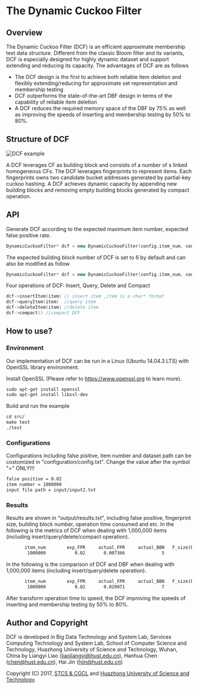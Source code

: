 # The Dynamic Cuckoo Filter

## Overview
The Dynamic Cuckoo Filter (DCF) is an efficient approximate membership test data structure. Different from the classic Bloom filter and its variants, DCF is especially designed for highly dynamic dataset and support extending and reducing its capacity. The advantages of DCF are as follows

* The DCF design is the first to achieve both reliable item deletion and flexibly extending/reducing for approximate set representation and membership testing
* DCF outperforms the state-of-the-art DBF design in terms of the capability of reliable item deletion
* A DCF reduces the required memory space of the DBF by 75% as well as improving the speeds of inserting and membership testing by 50% to 80%.

## Structure of DCF

![DCF example](https://github.com/LiangyiLiao/TheDynamicCuckooFilter/blob/master/figure/DCFexample.png)

A DCF leverages CF as building block and consists of a number of s linked homogeneous CFs. The DCF leverages fingerprints
to represent items. Each fingerprints owns two candidate bucket addresses generated by partial-key cuckoo hashing. A DCF achieves dynamic capacity by appending new building blocks and removing empty building blocks generated by compact operation. 

## API
Generate DCF according to the expected maximum item number, expected false positive rate.

```c++
DynamicCuckooFilter* dcf = new DynamicCuckooFilter(config.item_num, config.exp_FPR);
```

The expected building block number of DCF is set to 6 by default and can also be modified as follow

```c++
DynamicCuckooFilter* dcf = new DynamicCuckooFilter(config.item_num, config.exp_FPR, config.exp_BBN);
```


Four operations of DCF: Insert, Query, Delete and Compact

```c++
dcf->insertItem(item) // insert item ,item is a char* format
dcf->queryItem(item)  //query item
dcf->deleteItem(item) //delete item
dcf->compact() //compact DCF
```

## How to use?
### Environment
Our implementation of DCF can be run in a Linux (Ubuntu 14.04.3 LTS) with OpenSSL library environment. 

Install OpenSSL (Please refer to https://www.openssl.org to learn more).

```txt
sudo apt-get install openssl
sudo apt-get install libssl-dev
```
Build and run the example

```txt
cd src/
make test
./test
```


### Configurations
Configurations including false pisitive, item number and dataset path can be costomized in "configuration/config.txt". Change the value after the symbol "=" ONLY!!!

```txt
false positive = 0.02
item number = 1000000
input file path = input/input2.txt
```

### Results
Results are shown in "output/results.txt", including false positive, fingerprint size, building block number, operation time consumed and etc. In the following is the metrics of DCF when dealing with 1,000,000 items (including insert/query/delete/compact operation).

```txt
       item_num        exp_FPR     actual_FPR     actual_BBN   F_size(bits) space_cost(MB)      I_time(s)      Q_time(s)      D_time(s)    C_rate
        1000000           0.02       0.007366              5             12          1.875       0.894058       0.957675        1.08864         1
```
In the following is the comparison of DCF and DBF when dealing with 1,000,000 items (including insert/query/delete operation).
```txt
       item_num        exp_FPR     actual_FPR     actual_BBN   F_size(bits) space_cost(MB)      I_time(s)      Q_time(s)      D_time(s)    C_rate
        1000000           0.02       0.020071              7              0        6.59458        1.11154        1.51357        2.13479         0
```
After transform operation time to speed, the DCF improving the speeds of inserting and membership testing by 50% to 80%.

## Author and Copyright

DCF is developed in Big Data Technology and System Lab, Services Computing Technology and System Lab, School of Computer Science and Technology, Huazhong University of Science and Technology, Wuhan, China by Liangyi Liao (liaoliangyi@hust.edu.cn), Hanhua Chen (chen@hust.edu.cn), Hai Jin (hjin@hust.edu.cn)

Copyright (C) 2017, [STCS & CGCL](http://grid.hust.edu.cn/) and [Huazhong University of Science and Technology](http://www.hust.edu.cn).


